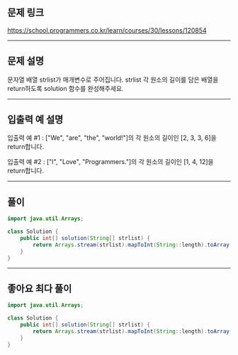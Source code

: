 ## 문제 링크

https://school.programmers.co.kr/learn/courses/30/lessons/120854

---

## 문제 설명

문자열 배열 strlist가 매개변수로 주어집니다. strlist 각 원소의 길이를 담은 배열을 return하도록 solution 함수를 완성해주세요.

---

## 입출력 예 설명

입출력 예 #1 : ["We", "are", "the", "world!"]의 각 원소의 길이인 [2, 3, 3, 6]을 return합니다.

입출력 예 #2 : ["I", "Love", "Programmers."]의 각 원소의 길이인 [1, 4, 12]을 return합니다.

---

## 풀이

```java
import java.util.Arrays;

class Solution {
    public int[] solution(String[] strlist) {
        return Arrays.stream(strlist).mapToInt(String::length).toArray();
    }
}
```

---

## 좋아요 최다 풀이

```java
import java.util.Arrays;

class Solution {
    public int[] solution(String[] strlist) {
        return Arrays.stream(strlist).mapToInt(String::length).toArray();
    }
}
```
